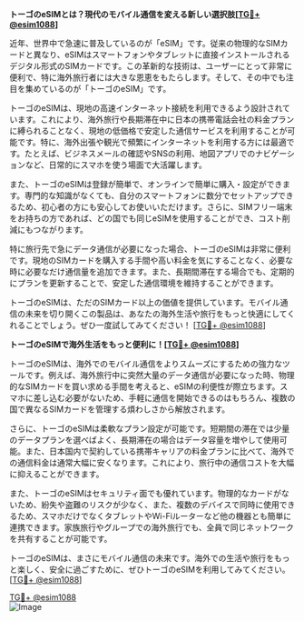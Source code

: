 **トーゴのeSIMとは？現代のモバイル通信を変える新しい選択肢[[TG💪+ @esim1088](https://t.me/s/esim1088)]**

近年、世界中で急速に普及しているのが「eSIM」です。従来の物理的なSIMカードと異なり、eSIMはスマートフォンやタブレットに直接インストールされるデジタル形式のSIMカードです。この革新的な技術は、ユーザーにとって非常に便利で、特に海外旅行者には大きな恩恵をもたらします。そして、その中でも注目を集めているのが「トーゴのeSIM」です。

トーゴのeSIMは、現地の高速インターネット接続を利用できるよう設計されています。これにより、海外旅行や長期滞在中に日本の携帯電話会社の料金プランに縛られることなく、現地の低価格で安定した通信サービスを利用することが可能です。特に、海外出張や観光で頻繁にインターネットを利用する方には最適です。たとえば、ビジネスメールの確認やSNSの利用、地図アプリでのナビゲーションなど、日常的にスマホを使う場面で大活躍します。

また、トーゴのeSIMは登録が簡単で、オンラインで簡単に購入・設定ができます。専門的な知識がなくても、自分のスマートフォンに数分でセットアップできるため、初心者の方にも安心してお使いいただけます。さらに、SIMフリー端末をお持ちの方であれば、どの国でも同じeSIMを使用することができ、コスト削減にもつながります。

特に旅行先で急にデータ通信が必要になった場合、トーゴのeSIMは非常に便利です。現地のSIMカードを購入する手間や高い料金を気にすることなく、必要な時に必要なだけ通信量を追加できます。また、長期間滞在する場合でも、定期的にプランを更新することで、安定した通信環境を維持することができます。

トーゴのeSIMは、ただのSIMカード以上の価値を提供しています。モバイル通信の未来を切り開くこの製品は、あなたの海外生活や旅行をもっと快適にしてくれることでしょう。ぜひ一度試してみてください！ [[TG💪+ @esim1088](https://t.me/s/esim1088)]

**トーゴのeSIMで海外生活をもっと便利に！[[TG💪+ @esim1088](https://t.me/s/esim1088)]**

トーゴのeSIMは、海外でのモバイル通信をよりスムーズにするための強力なツールです。例えば、海外旅行中に突然大量のデータ通信が必要になった時、物理的なSIMカードを買い求める手間を考えると、eSIMの利便性が際立ちます。スマホに差し込む必要がないため、手軽に通信を開始できるのはもちろん、複数の国で異なるSIMカードを管理する煩わしさから解放されます。

さらに、トーゴのeSIMは柔軟なプラン設定が可能です。短期間の滞在では少量のデータプランを選べばよく、長期滞在の場合はデータ容量を増やして使用可能。また、日本国内で契約している携帯キャリアの料金プランに比べて、海外での通信料金は通常大幅に安くなります。これにより、旅行中の通信コストを大幅に抑えることができます。

また、トーゴのeSIMはセキュリティ面でも優れています。物理的なカードがないため、紛失や盗難のリスクが少なく、また、複数のデバイスで同時に使用できるため、スマホだけでなくタブレットやWi-Fiルーターなど他の機器とも簡単に連携できます。家族旅行やグループでの海外旅行でも、全員で同じネットワークを共有することが可能です。

トーゴのeSIMは、まさにモバイル通信の未来です。海外での生活や旅行をもっと楽しく、安全に過ごすために、ぜひトーゴのeSIMを利用してみてください。 [[TG💪+ @esim1088](https://t.me/s/esim1088)] 

[TG💪+ @esim1088](https://t.me/s/esim1088)  
![Image](https://i.postimg.cc/Y0z9fWf4/image.png)